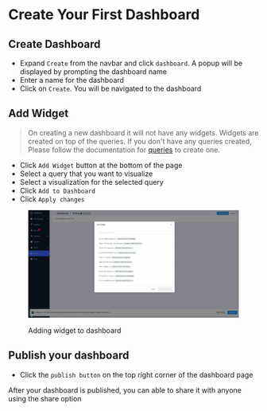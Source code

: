 # Create Your First Dashboard

## Create Dashboard

* Expand `Create` from the navbar and click `dashboard`. A popup will be displayed by prompting the dashboard name
* Enter a name for the dashboard
* Click on `Create`. You will be navigated to the dashboard

## Add Widget&#x20;

> On creating a new dashboard it will not have any widgets. Widgets are created on top of the queries. If you don't have any queries created, Please follow the documentation for [queries](../infra-and-application-monitoring/querying-data.md) to create one.

* Click `Add Widget` button at the bottom of the page
* Select a query that you want to visualize
* Select a visualization for the selected query
* Click `Add to Dashboard`
* Click `Apply changes`

<figure><img src="../.gitbook/assets/Screenshot from 2023-01-02 17-00-05.png" alt=""><figcaption><p>Adding widget to dashboard</p></figcaption></figure>

## Publish your dashboard

* Click the `publish button` on the top right corner of the dashboard page

After your dashboard is published, you can able to share it with anyone using the share option
